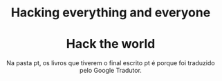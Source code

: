 <h1 align="center">
    Hacking everything and everyone
</h1>
<h1 align="center">
    Hack the world
</h1>
<p align="center">
    Na pasta pt, os livros que tiverem o final escrito pt é porque foi traduzido pelo Google Tradutor.
</p>